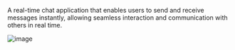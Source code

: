 A real-time chat application that enables users to send and receive messages instantly, allowing seamless interaction and communication with others in real time.

![image](https://github.com/user-attachments/assets/226a1489-1d10-42ec-9465-432293bd23d1)
